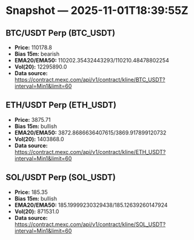 # Snapshot — 2025-11-01T18:39:55Z

## BTC/USDT Perp (BTC_USDT)
- **Price:** 110178.8
- **Bias 15m:** bearish
- **EMA20/EMA50:** 110202.35432443293/110210.48478802254
- **Vol(20):** 12295890.0
- **Data source:** https://contract.mexc.com/api/v1/contract/kline/BTC_USDT?interval=Min1&limit=60

## ETH/USDT Perp (ETH_USDT)
- **Price:** 3875.71
- **Bias 15m:** bullish
- **EMA20/EMA50:** 3872.8686636407615/3869.917899120732
- **Vol(20):** 1403868.0
- **Data source:** https://contract.mexc.com/api/v1/contract/kline/ETH_USDT?interval=Min1&limit=60

## SOL/USDT Perp (SOL_USDT)
- **Price:** 185.35
- **Bias 15m:** bullish
- **EMA20/EMA50:** 185.19999230329438/185.12639260147924
- **Vol(20):** 871531.0
- **Data source:** https://contract.mexc.com/api/v1/contract/kline/SOL_USDT?interval=Min1&limit=60
